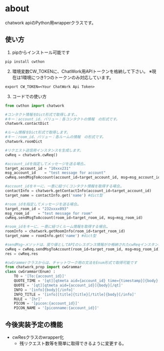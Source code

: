 # about                                                   
chatwork apiのPython用wrapperクラスです。

## 使い方
1. pipからインストール可能です
```
pip install cwthon
```

2. 環境変数CW_TOKENに、ChatWork用APIトークンを格納して下さい。
※現在は1環境につき1つのトークンのみ対応しています。

```
export CW_TOKEN=<Your ChatWork Api Token>
```

3. コードでの使い方
```Python
from cwthon import chatwork

#コンタクト情報をDict形式で取得します。。
#キー：account_id、バリュー：各コンタクトの情報　の形式です。
chatwork.contactDict

#ルーム情報をDict形式で取得します。
#キー：room_id、バリュー：各ルームの情報　の形式です。
chatwork.roomDict

#リクエスト送信用インスタンスを生成します。
cwReq = chatwork.cwReq()

#account_idを指定してメッセージを送る場合…
target_account_id = "10xxx231"
msg_account_id    = "test message for account"
cwReq.sendMsgToAccount(account_id=target_account_id, msg=msg_account_id)

#account_idをキーに、一意に紐づくコンタクト情報を取得する場合…
contactInfo = chatwork.getContactInfo(account_id=target_account_id)
target_name = contactInfo.get('name') #dict型

#room_idを指定してメッセージを送る場合…
target_room_id = "232xxxx093"
msg_room_id    = "test message for room"
cwReq.sendMsgToAccount(room_id=target_room_id, msg=msg_room_id)

#room_idをキーに、一意に紐づくルーム情報を取得する場合…
roomInfo = chatwork.getRoomInfo(room_id=target_room_id)
target_name = roomInfo.get('name') #dict型

#sendMsg~メソッドは、戻り値としてAPIのレスポンス情報がか格納されたcwReqインスタンスを返します
cwReq = cwReq.sendMsgToAccount(room_id=target_room_id, msg=msg_room_id)
res = cwReq.res

#cwGrammerクラスからは、チャットワーク用の文法をEnum形式で取得可能です
from chatwork_prop import cwGrammar
class cwGrammar(Enum) :
    TO = '[To:{account_id}]'
    QUOTE_TIME = '[qt][qtmeta aid={account_id} time={timestamp}]{body}[/qt]'
    QUOTE = '[qt][qtmeta aid={account_id}]{body}[/qt]'
    INFO = '[info]{body}[/info]'
    INFO_TITLE = '[info][title]{title}[/title]{body}[/info]'
    RULE = '[hr]'
    PICON = '[picon:{account_id}]'
    PICON_NAME = '[piconname:{account_id}]'
```

## 今後実装予定の機能
- cwResクラスのwrapper化
   - 残リクエスト数等を簡単に取得できるように変更する。
